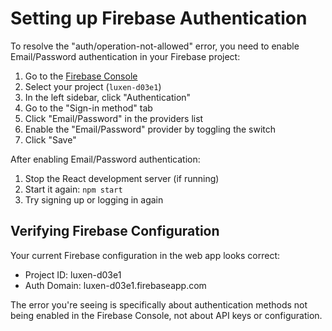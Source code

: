 # Setting up Firebase Authentication

To resolve the "auth/operation-not-allowed" error, you need to enable Email/Password authentication in your Firebase project:

1. Go to the [Firebase Console](https://console.firebase.google.com/)
2. Select your project (`luxen-d03e1`)
3. In the left sidebar, click "Authentication"
4. Go to the "Sign-in method" tab
5. Click "Email/Password" in the providers list
6. Enable the "Email/Password" provider by toggling the switch
7. Click "Save"

After enabling Email/Password authentication:
1. Stop the React development server (if running)
2. Start it again: `npm start`
3. Try signing up or logging in again

## Verifying Firebase Configuration

Your current Firebase configuration in the web app looks correct:
- Project ID: luxen-d03e1
- Auth Domain: luxen-d03e1.firebaseapp.com

The error you're seeing is specifically about authentication methods not being enabled in the Firebase Console, not about API keys or configuration.